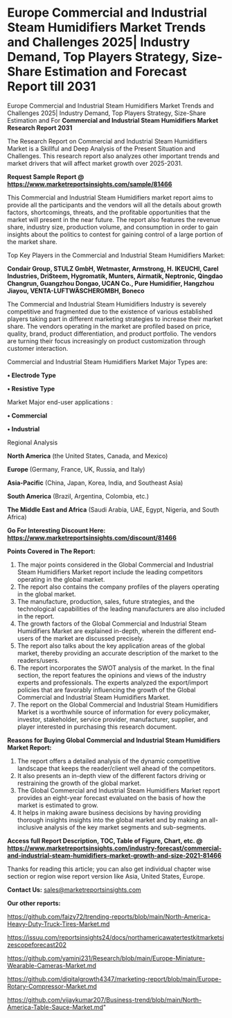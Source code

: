 # Europe Commercial and Industrial Steam Humidifiers Market Trends and Challenges 2025| Industry Demand, Top Players Strategy, Size-Share Estimation and Forecast Report till 2031
Europe Commercial and Industrial Steam Humidifiers Market Trends and Challenges 2025| Industry Demand, Top Players Strategy, Size-Share Estimation and For
<strong>Commercial and Industrial Steam Humidifiers Market Research Report 2031</strong>

The Research Report on Commercial and Industrial Steam Humidifiers Market is a Skillful and Deep Analysis of the Present Situation and Challenges. This research report also analyzes other important trends and market drivers that will affect market growth over 2025-2031.

<strong>Request Sample Report @ <a href=https://www.marketreportsinsights.com/sample/81466>https://www.marketreportsinsights.com/sample/81466</a></strong>

This Commercial and Industrial Steam Humidifiers market report aims to provide all the participants and the vendors will all the details about growth factors, shortcomings, threats, and the profitable opportunities that the market will present in the near future. The report also features the revenue share, industry size, production volume, and consumption in order to gain insights about the politics to contest for gaining control of a large portion of the market share.

Top Key Players in the Commercial and Industrial Steam Humidifiers Market:

<strong>Condair Group, STULZ GmbH, Wetmaster, Armstrong, H. IKEUCHI, Carel Industries, DriSteem, Hygromatik, Munters, Airmatik, Neptronic, Qingdao Changrun, Guangzhou Dongao, UCAN Co., Pure Humidifier, Hangzhou Jiayou, VENTA-LUFTWÄSCHERGMBH, Boneco</strong>

The Commercial and Industrial Steam Humidifiers Industry is severely competitive and fragmented due to the existence of various established players taking part in different marketing strategies to increase their market share. The vendors operating in the market are profiled based on price, quality, brand, product differentiation, and product portfolio. The vendors are turning their focus increasingly on product customization through customer interaction.

Commercial and Industrial Steam Humidifiers Market Major Types are:

<strong>• Electrode Type

• Resistive Type</strong>

Market Major end-user applications :

<strong>• Commercial

• Industrial</strong>

Regional Analysis

</u><strong><b>North America</b></strong> (the United States, Canada, and Mexico)

<strong><b>Europe </b></strong>(Germany, France, UK, Russia, and Italy)

<strong><b>Asia-Pacific</b></strong> (China, Japan, Korea, India, and Southeast Asia)

<strong><b>South America</b></strong> (Brazil, Argentina, Colombia, etc.)

<strong><b>The Middle East and Africa</b></strong> (Saudi Arabia, UAE, Egypt, Nigeria, and South Africa)

<strong>Go For Interesting Discount Here: <a href=https://www.marketreportsinsights.com/discount/81466>https://www.marketreportsinsights.com/discount/81466</a></strong>

<strong>Points Covered in The Report:</strong>
<ol>
  <li>The major points considered in the Global Commercial and Industrial Steam Humidifiers Market report include the leading competitors operating in the global market.</li>
  <li>The report also contains the company profiles of the players operating in the global market.</li>
  <li>The manufacture, production, sales, future strategies, and the technological capabilities of the leading manufacturers are also included in the report.</li>
  <li>The growth factors of the Global Commercial and Industrial Steam Humidifiers Market are explained in-depth, wherein the different end-users of the market are discussed precisely.</li>
  <li>The report also talks about the key application areas of the global market, thereby providing an accurate description of the market to the readers/users.</li>
  <li>The report incorporates the SWOT analysis of the market. In the final section, the report features the opinions and views of the industry experts and professionals. The experts analyzed the export/import policies that are favorably influencing the growth of the Global Commercial and Industrial Steam Humidifiers Market.</li>
  <li>The report on the Global Commercial and Industrial Steam Humidifiers Market is a worthwhile source of information for every policymaker, investor, stakeholder, service provider, manufacturer, supplier, and player interested in purchasing this research document.</li>
</ol>
<strong>Reasons for Buying Global Commercial and Industrial Steam Humidifiers Market Report:</strong>

<ol>
  <li>The report offers a detailed analysis of the dynamic competitive landscape that keeps the reader/client well ahead of the competitors.</li>
  <li>It also presents an in-depth view of the different factors driving or restraining the growth of the global market.</li>
  <li>The Global Commercial and Industrial Steam Humidifiers Market report provides an eight-year forecast evaluated on the basis of how the market is estimated to grow.</li>
  <li>It helps in making aware business decisions by having providing thorough insights insights into the global market and by making an all-inclusive analysis of the key market segments and sub-segments.</li>
</ol>
<strong>Access full Report Description, TOC, Table of Figure, Chart, etc. @ <a href=https://www.marketreportsinsights.com/industry-forecast/commercial-and-industrial-steam-humidifiers-market-growth-and-size-2021-81466>https://www.marketreportsinsights.com/industry-forecast/commercial-and-industrial-steam-humidifiers-market-growth-and-size-2021-81466</a></strong>


Thanks for reading this article; you can also get individual chapter wise section or region wise report version like Asia, United States, Europe.

<strong>Contact Us:</strong>
sales@marketreportsinsights.com

<strong>Our other reports:</strong>

<a href=https://github.com/faizy72/trending-reports/blob/main/North-America-Heavy-Duty-Truck-Tires-Market.md>https://github.com/faizy72/trending-reports/blob/main/North-America-Heavy-Duty-Truck-Tires-Market.md</a>

<a href=https://issuu.com/reportsinsights24/docs/northamericawatertestkitmarketsizescopeforecast202>https://issuu.com/reportsinsights24/docs/northamericawatertestkitmarketsizescopeforecast202</a>

<a href=https://github.com/yamini231/Research/blob/main/Europe-Miniature-Wearable-Cameras-Market.md>https://github.com/yamini231/Research/blob/main/Europe-Miniature-Wearable-Cameras-Market.md</a>

<a href=https://github.com/digitalgrowth4347/marketing-report/blob/main/Europe-Rotary-Compressor-Market.md>https://github.com/digitalgrowth4347/marketing-report/blob/main/Europe-Rotary-Compressor-Market.md</a>

<a href=https://github.com/vijaykumar207/Business-trend/blob/main/North-America-Table-Sauce-Market.md>https://github.com/vijaykumar207/Business-trend/blob/main/North-America-Table-Sauce-Market.md</a>"
